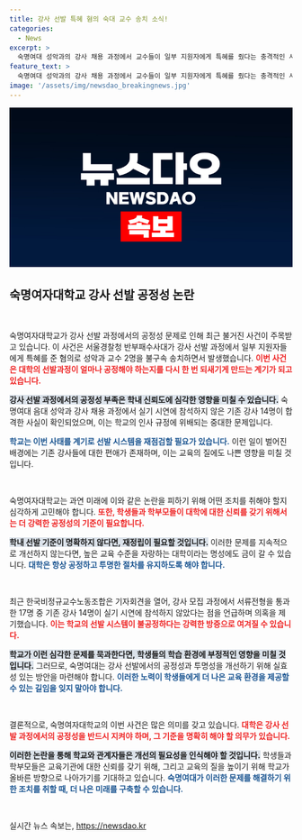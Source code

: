 ```yaml
---
title: 강사 선발 특혜 혐의 숙대 교수 송치 소식!
categories:
  - News
excerpt: >
  숙명여대 성악과의 강사 채용 과정에서 교수들이 일부 지원자에게 특혜를 줬다는 충격적인 사실이 드러났다! 성악과 교수 2명이 불구속 송치되며, 공정성을 해친 혐의가 제기됐다. 자세한 내용은 클릭해서 확인하세요!
feature_text: >
  숙명여대 성악과의 강사 채용 과정에서 교수들이 일부 지원자에게 특혜를 줬다는 충격적인 사실이 드러났다! 성악과 교수 2명이 불구속 송치되며, 공정성을 해친 혐의가 제기됐다. 자세한 내용은 클릭해서 확인하세요!
image: '/assets/img/newsdao_breakingnews.jpg'
---
```


<p><img src="/assets/img/newsdao_breakingnews.jpg" alt="pcversion 속보" /></p>

<h2 data-ke-size="size26">숙명여자대학교 강사 선발 공정성 논란</h2>

<p data-ke-size="size16">&nbsp;</p>

<p>숙명여자대학교가 강사 선발 과정에서의 공정성 문제로 인해 최근 불거진 사건이 주목받고 있습니다. 이 사건은 서울경찰청 반부패수사대가 강사 선발 과정에서 일부 지원자들에게 특혜를 준 혐의로 성악과 교수 2명을 불구속 송치하면서 발생했습니다. <b><span style="color: #ee2323;">이번 사건은 대학의 선발과정이 얼마나 공정해야 하는지를 다시 한 번 되새기게 만드는 계기가 되고 있습니다.</span></b> </p>

<p><b><span style="background-color: #21538527;">강사 선발 과정에서의 공정성 부족은 학내 신뢰도에 심각한 영향을 미칠 수 있습니다.</span></b> 숙명여대 음대 성악과 강사 채용 과정에서 실기 시연에 참석하지 않은 기존 강사 14명이 합격한 사실이 확인되었으며, 이는 학교의 인사 규정에 위배되는 중대한 문제입니다.</p>

<p><b><span style="color: #1a5490;">학교는 이번 사태를 계기로 선발 시스템을 재점검할 필요가 있습니다.</span></b> 이런 일이 벌어진 배경에는 기존 강사들에 대한 편애가 존재하며, 이는 교육의 질에도 나쁜 영향을 미칠 것입니다. </p>

<p data-ke-size="size16">&nbsp;</p>

<p>숙명여자대학교는 과연 미래에 이와 같은 논란을 피하기 위해 어떤 조치를 취해야 할지 심각하게 고민해야 합니다. <b><span style="color: #ee2323;">또한, 학생들과 학부모들이 대학에 대한 신뢰를 갖기 위해서는 더 강력한 공정성의 기준이 필요합니다.</span></b> </p>

<p><b><span style="background-color: #21538527;">학내 선발 기준이 명확하지 않다면, 재정립이 필요할 것입니다.</span></b> 이러한 문제를 지속적으로 개선하지 않는다면, 높은 교육 수준을 자랑하는 대학이라는 명성에도 금이 갈 수 있습니다. <b><span style="color: #1a5490;">대학은 항상 공정하고 투명한 절차를 유지하도록 해야 합니다.</span></b></p>

<p data-ke-size="size16">&nbsp;</p>

<p>최근 한국비정규교수노동조합은 기자회견을 열어, 강사 모집 과정에서 서류전형을 통과한 17명 중 기존 강사 14명이 실기 시연에 참석하지 않았다는 점을 언급하며 의혹을 제기했습니다. <b><span style="color: #ee2323;">이는 학교의 선발 시스템이 불공정하다는 강력한 방증으로 여겨질 수 있습니다.</span></b> </p>

<p><b><span style="background-color: #21538527;">학교가 이런 심각한 문제를 묵과한다면, 학생들의 학습 환경에 부정적인 영향을 미칠 것입니다.</span></b> 그러므로, 숙명여대는 강사 선발에서의 공정성과 투명성을 개선하기 위해 실효성 있는 방안을 마련해야 합니다. <b><span style="color: #1a5490;">이러한 노력이 학생들에게 더 나은 교육 환경을 제공할 수 있는 길임을 잊지 말아야 합니다.</span></b></p>

<p data-ke-size="size16">&nbsp;</p>

<p>결론적으로, 숙명여자대학교의 이번 사건은 많은 의미를 갖고 있습니다. <b><span style="color: #ee2323;">대학은 강사 선발 과정에서의 공정성을 반드시 지켜야 하며, 그 기준을 명확히 해야 할 의무가 있습니다.</span></b> </p>

<p><b><span style="background-color: #21538527;">이러한 논란을 통해 학교와 관계자들은 개선의 필요성을 인식해야 할 것입니다.</span></b> 학생들과 학부모들은 교육기관에 대한 신뢰를 갖기 위해, 그리고 교육의 질을 높이기 위해 학교가 올바른 방향으로 나아가기를 기대하고 있습니다. <b><span style="color: #1a5490;">숙명여대가 이러한 문제를 해결하기 위한 조치를 취할 때, 더 나은 미래를 구축할 수 있습니다.</span></b></p>

<p data-ke-size="size16">&nbsp;</p>
실시간 뉴스 속보는, <a href="https://newsdao.kr" rel="dofollow">https://newsdao.kr</a>


